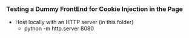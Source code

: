 ### Testing a Dummy FrontEnd for Cookie Injection in the Page
- Host locally with an HTTP server (in this folder)
    - python -m http.server 8080
